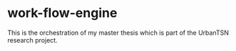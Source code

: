 # work-flow-engine
This is the orchestration of my master thesis which is part of the UrbanTSN research project.
